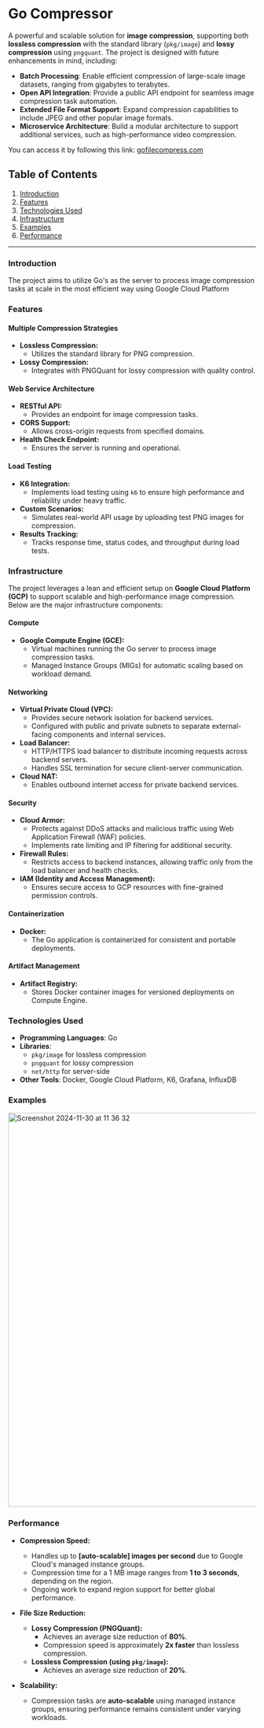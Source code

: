 # Go Compressor

A powerful and scalable solution for **image compression**, supporting both **lossless compression** with the standard library (`pkg/image`) and **lossy compression** using `pngquant`. The project is designed with future enhancements in mind, including:


- **Batch Processing**: Enable efficient compression of large-scale image datasets, ranging from gigabytes to terabytes.
- **Open API Integration**: Provide a public API endpoint for seamless image compression task automation.
- **Extended File Format Support**: Expand compression capabilities to include JPEG and other popular image formats.
- **Microservice Architecture**: Build a modular architecture to support additional services, such as high-performance video compression.

You can access it by following this link: [gofilecompress.com](https://gofilecompress.com)


## Table of Contents
1. [Introduction](#introduction)
2. [Features](#features)
3. [Technologies Used](#technologies-used)
4. [Infrastructure](#infrastructure)
7. [Examples](#examples)
8. [Performance](#performance)

---

### Introduction
The project aims to utilize Go's as the server to process image compression tasks at scale in the most efficient way using Google Cloud Platform

### Features

#### Multiple Compression Strategies
- **Lossless Compression:**
  - Utilizes the standard library for PNG compression.
- **Lossy Compression:**
  - Integrates with PNGQuant for lossy compression with quality control.

#### Web Service Architecture
- **RESTful API:**
  - Provides an endpoint for image compression tasks.
- **CORS Support:**
  - Allows cross-origin requests from specified domains.
- **Health Check Endpoint:**
  - Ensures the server is running and operational.

#### Load Testing
- **K6 Integration:**
  - Implements load testing using `k6` to ensure high performance and reliability under heavy traffic.
- **Custom Scenarios:**
  - Simulates real-world API usage by uploading test PNG images for compression.
- **Results Tracking:**
  - Tracks response time, status codes, and throughput during load tests.

### Infrastructure

The project leverages a lean and efficient setup on **Google Cloud Platform (GCP)** to support scalable and high-performance image compression. Below are the major infrastructure components:

#### Compute
- **Google Compute Engine (GCE):**
  - Virtual machines running the Go server to process image compression tasks.
  - Managed Instance Groups (MIGs) for automatic scaling based on workload demand.

#### Networking
- **Virtual Private Cloud (VPC):**
  - Provides secure network isolation for backend services.
  - Configured with public and private subnets to separate external-facing components and internal services.
- **Load Balancer:**
  - HTTP/HTTPS load balancer to distribute incoming requests across backend servers.
  - Handles SSL termination for secure client-server communication.
- **Cloud NAT:**
  - Enables outbound internet access for private backend services.

#### Security
- **Cloud Armor:**
  - Protects against DDoS attacks and malicious traffic using Web Application Firewall (WAF) policies.
  - Implements rate limiting and IP filtering for additional security.
- **Firewall Rules:**
  - Restricts access to backend instances, allowing traffic only from the load balancer and health checks.
- **IAM (Identity and Access Management):**
  - Ensures secure access to GCP resources with fine-grained permission controls.

#### Containerization
- **Docker:**
  - The Go application is containerized for consistent and portable deployments.

#### Artifact Management
- **Artifact Registry:**
  - Stores Docker container images for versioned deployments on Compute Engine.


### Technologies Used
- **Programming Languages**: Go
- **Libraries**: 
  - `pkg/image` for lossless compression
  - `pngquant` for lossy compression
  - `net/http` for server-side
- **Other Tools**: Docker, Google Cloud Platform, K6, Grafana, InfluxDB

### Examples 

<img width="800" alt="Screenshot 2024-11-30 at 11 36 32" src="https://github.com/user-attachments/assets/7697bcb0-b14e-4c25-91da-a32f907f9ba6">


### Performance

- **Compression Speed:**
  - Handles up to **[auto-scalable] images per second** due to Google Cloud's managed instance groups.
  - Compression time for a 1 MB image ranges from **1 to 3 seconds**, depending on the region.
  - Ongoing work to expand region support for better global performance.

- **File Size Reduction:**
  - **Lossy Compression (PNGQuant):**
    - Achieves an average size reduction of **80%**.
    - Compression speed is approximately **2x faster** than lossless compression.
  - **Lossless Compression (using `pkg/image`):**
    - Achieves an average size reduction of **20%**.

- **Scalability:**
  - Compression tasks are **auto-scalable** using managed instance groups, ensuring performance remains consistent under varying workloads.




